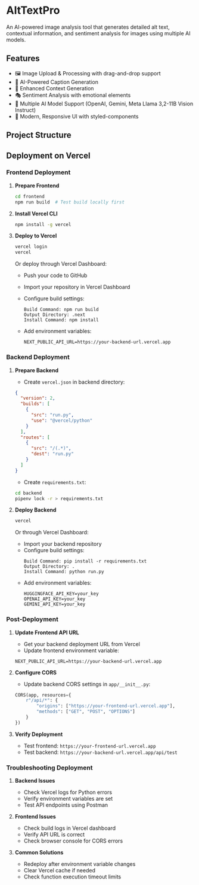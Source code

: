 # AltTextPro

An AI-powered image analysis tool that generates detailed alt text, contextual information, and sentiment analysis for images using multiple AI models.

## Features

- 🖼️ Image Upload & Processing with drag-and-drop support
- 🤖 AI-Powered Caption Generation
- 📝 Enhanced Context Generation
- 🎭 Sentiment Analysis with emotional elements
- 🔄 Multiple AI Model Support (OpenAI, Gemini, Meta Llama 3,2-11B Vision Instruct)
- 🎨 Modern, Responsive UI with styled-components

## Project Structure

## Deployment on Vercel

### Frontend Deployment

1. **Prepare Frontend**

   ```bash
   cd frontend
   npm run build  # Test build locally first
   ```

2. **Install Vercel CLI**

   ```bash
   npm install -g vercel
   ```

3. **Deploy to Vercel**

   ```bash
   vercel login
   vercel
   ```

   Or deploy through Vercel Dashboard:
   - Push your code to GitHub
   - Import your repository in Vercel Dashboard
   - Configure build settings:

     ```
     Build Command: npm run build
     Output Directory: .next
     Install Command: npm install
     ```

   - Add environment variables:

     ```
     NEXT_PUBLIC_API_URL=https://your-backend-url.vercel.app
     ```

### Backend Deployment

1. **Prepare Backend**
   - Create `vercel.json` in backend directory:

   ```json:backend/vercel.json
   {
     "version": 2,
     "builds": [
       {
         "src": "run.py",
         "use": "@vercel/python"
       }
     ],
     "routes": [
       {
         "src": "/(.*)",
         "dest": "run.py"
       }
     ]
   }
   ```

   - Create `requirements.txt`:

   ```bash
   cd backend
   pipenv lock -r > requirements.txt
   ```

2. **Deploy Backend**
   ```bash
   vercel
   ```

   Or through Vercel Dashboard:
   - Import your backend repository
   - Configure build settings:
     ```
     Build Command: pip install -r requirements.txt
     Output Directory: .
     Install Command: python run.py
     ```
   - Add environment variables:
     ```
     HUGGINGFACE_API_KEY=your_key
     OPENAI_API_KEY=your_key
     GEMINI_API_KEY=your_key
     ```

### Post-Deployment

1. **Update Frontend API URL**
   - Get your backend deployment URL from Vercel
   - Update frontend environment variable:
   ```
   NEXT_PUBLIC_API_URL=https://your-backend-url.vercel.app
   ```

2. **Configure CORS**
   - Update backend CORS settings in `app/__init__.py`:
   ```python
   CORS(app, resources={
       r"/api/*": {
           "origins": ["https://your-frontend-url.vercel.app"],
           "methods": ["GET", "POST", "OPTIONS"]
       }
   })
   ```

3. **Verify Deployment**
   - Test frontend: `https://your-frontend-url.vercel.app`
   - Test backend: `https://your-backend-url.vercel.app/api/test`

### Troubleshooting Deployment

1. **Backend Issues**
   - Check Vercel logs for Python errors
   - Verify environment variables are set
   - Test API endpoints using Postman

2. **Frontend Issues**
   - Check build logs in Vercel dashboard
   - Verify API URL is correct
   - Check browser console for CORS errors

3. **Common Solutions**
   - Redeploy after environment variable changes
   - Clear Vercel cache if needed
   - Check function execution timeout limits
